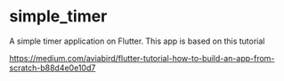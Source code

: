 # simple_timer

A simple timer application on Flutter.
This app is based on this tutorial

https://medium.com/aviabird/flutter-tutorial-how-to-build-an-app-from-scratch-b88d4e0e10d7
